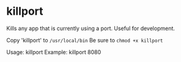 # killport
Kills any app that is currently using a port. Useful for development.

Copy 'killport' to `/usr/local/bin`
Be sure to `chmod +x killport`

Usage: killport <port>
Example: killport 8080
